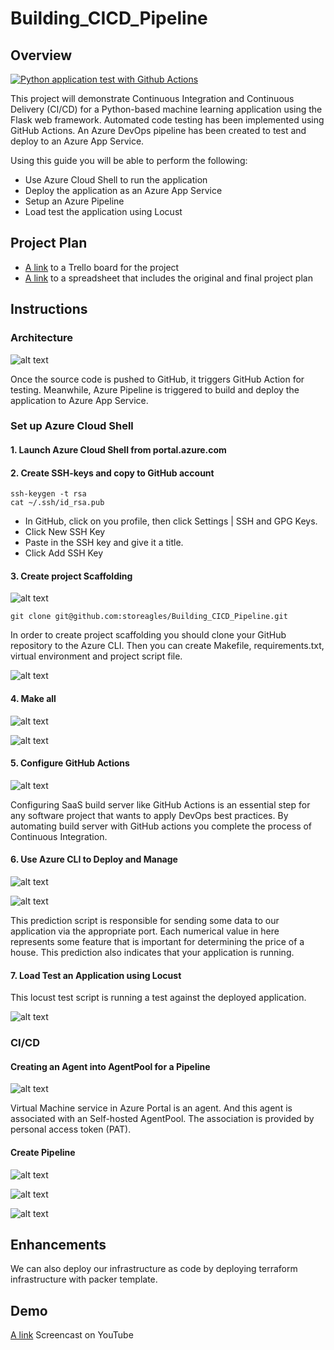 # Building_CICD_Pipeline


## Overview

[![Python application test with Github Actions](https://github.com/storeagles/Building_CICD_Pipeline/actions/workflows/pythonapp.yml/badge.svg)](https://github.com/storeagles/Building_CICD_Pipeline/actions/workflows/pythonapp.yml)

This project will demonstrate Continuous Integration and Continuous Delivery (CI/CD) for a Python-based machine learning application using the Flask web framework. Automated code testing has been implemented using GitHub Actions. An Azure DevOps pipeline has been created to test and deploy to an Azure App Service.

Using this guide you will be able to perform the following:
- Use Azure Cloud Shell to run the application
- Deploy the application as an Azure App Service
- Setup an Azure Pipeline
- Load test the application using Locust

## Project Plan

* [A link](https://trello.com/invite/b/oXYeXcdK/ATTIf425c782f362364cc7e532dea4f3eed54BC75A25/ci-cd-project-plan) to a Trello board for the project
* [A link](https://docs.google.com/spreadsheets/d/1PRr1VWrE4QDliflwwuIBh8gDe64Pxn1JKqDGBsFGBBk/edit?usp=sharing) to a spreadsheet that includes the original and final project plan

## Instructions
### Architecture
![alt text](https://github.com/storeagles/Building_CICD_Pipeline/blob/main/CI_CD_ScreenShots/diagram.png)

Once the source code is pushed to GitHub, it triggers GitHub Action for testing. Meanwhile, Azure Pipeline is triggered to build and deploy the application to Azure App Service.

### Set up Azure Cloud Shell 
#### 1. Launch Azure Cloud Shell from portal.azure.com
#### 2. Create SSH-keys and copy to GitHub account

```
ssh-keygen -t rsa
cat ~/.ssh/id_rsa.pub
```
  -  In GitHub, click on you profile, then click Settings | SSH and GPG Keys.
  -  Click New SSH Key
  -  Paste in the SSH key and give it a title.
  -  Click Add SSH Key
#### 3. Create project Scaffolding
![alt text](https://github.com/storeagles/Building_CICD_Pipeline/blob/main/CI_CD_ScreenShots/Clone_github_repo_SSH.png)

```
git clone git@github.com:storeagles/Building_CICD_Pipeline.git
```

In order to create project scaffolding you should clone your GitHub repository to the Azure CLI. Then you can create Makefile, requirements.txt, virtual environment and project script file.

![alt text](https://github.com/storeagles/Building_CICD_Pipeline/blob/main/CI_CD_ScreenShots/Virtual_env.png)

#### 4. Make all
![alt text](https://github.com/storeagles/Building_CICD_Pipeline/blob/main/CI_CD_ScreenShots/make_all.png)

![alt text](https://github.com/storeagles/Building_CICD_Pipeline/blob/main/CI_CD_ScreenShots/make_all_cont.png)

#### 5. Configure GitHub Actions
![alt text](https://github.com/storeagles/Building_CICD_Pipeline/blob/main/CI_CD_ScreenShots/Passing_GitHub_Actions__Readme.png)

Configuring SaaS build server like GitHub Actions is an essential step for any software project that wants to apply DevOps best practices. By automating build server with GitHub actions you complete the process of Continuous Integration.

#### 6. Use Azure CLI to Deploy and Manage

![alt text](https://github.com/storeagles/Building_CICD_Pipeline/blob/main/CI_CD_ScreenShots/webapp.png)

![alt text](https://github.com/storeagles/Building_CICD_Pipeline/blob/main/CI_CD_ScreenShots/make_predict.png)

This prediction script is responsible for sending some data to our application via the appropriate port. Each numerical value in here represents some feature that is important for determining the price of a house. This prediction also indicates that your application is running. 

#### 7. Load Test an Application using Locust

This locust test script is running a test against the deployed application. 

![alt text](https://github.com/storeagles/Building_CICD_Pipeline/blob/main/CI_CD_ScreenShots/locust_log.png)

### CI/CD 

#### Creating an Agent into AgentPool for a Pipeline

![alt text](https://github.com/storeagles/Building_CICD_Pipeline/blob/main/CI_CD_ScreenShots/myAgent_VM.png)

Virtual Machine service in Azure Portal is an agent. And this agent is associated with an Self-hosted AgentPool. The association is provided by personal access token (PAT).

#### Create Pipeline
![alt text](https://github.com/storeagles/Building_CICD_Pipeline/blob/main/CI_CD_ScreenShots/Pipelines.png)

![alt text](https://github.com/storeagles/Building_CICD_Pipeline/blob/main/CI_CD_ScreenShots/Pipeline_build_deploy.png)

![alt text](https://github.com/storeagles/Building_CICD_Pipeline/blob/main/CI_CD_ScreenShots/pipeline_overview.png)


## Enhancements

We can also deploy our infrastructure as code by deploying terraform infrastructure with packer template. 

## Demo 
[A link](https://www.youtube.com/watch?v=m7zBF7_-3nA) Screencast on YouTube


